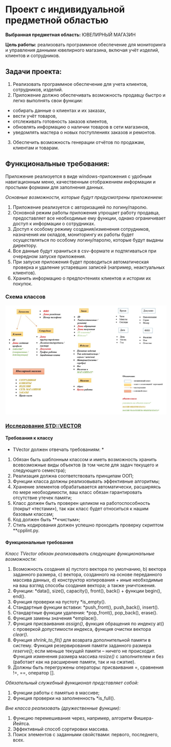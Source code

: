 # Проект с индивидуальной предметной областью

**Выбранная предметная область:** ЮВЕЛИРНЫЙ МАГАЗИН

**Цель работы:** реализовать программное обеспечение для мониторинга и управления данными ювелирного магазина, включая учёт изделий, клиентов и сотрудников.

## Задачи проекта:
1.	Реализовать программное обеспечение для учета клиентов, сотрудников, изделий.
2.	Приложение должно обеспечивать возможность продавцу быстро и легко выполнять свои функции:
*	собирать данные о клиентах и их заказах,
*	вести учёт товаров,
*	отслеживать готовность заказов клиентов,
*	обновлять информацию о наличии товаров в сети магазинов,
*	уведомлять мастера о новых поступлениях заказов и ремонтов.
3.	Обеспечить возможность генерации отчётов по продажам, клиентам и товарам.

## Функциональные требования:
Приложение реализуется в виде windows-приложения с удобным навигационным меню, качественным отображением информации и простыми формами для заполнения данных.

*Основные возможности, которые будут предусмотрены приложением:*
1.	Приложение реализуется с авторизацией по логину/паролю.
2.	Основной режим работы приложения упрощает работу продавца, предоставляет все необходимые ему функции, однако ограничивает доступ к информации о сотрудниках.
3.	Доступ к особому режиму создания/изменения сотрудников, назначения им окладов, мониторингу их работы будет осуществляться по особому логину/паролю, которые будут выданы директору.
4.	Все данные будут храниться в csv-формате и подтягиваться при очередном запуске приложения. 
5.	При запуске приложения будет проводиться автоматическая проверка и удаление устаревших записей (например, неактуальных клиентов).
6.	Хранить информацию о предпочтениях клиентов и истории их покупок.

### Схема классов
![alt text](source/Sheme.jpg)

### [Исследование STD::VECTOR](source/tvector.pdf)

#### Требования к классу 

* TVector должен отвечать требованиям: *
1. Обязан быть шаблонным классом и иметь возможность хранить всевозможные виды объектов (в том числе для задач текущего и следующего семестра);
2. Реализация должна соответствовать принципам ООП;
3. Функции класса должны реализовывать эффективные алгоритмы;
4. Хранение элементов обрабатывается автоматически, расширяясь по мере необходимости, ваш класс обязан гарантировать отсутствие утечек памяти;
5. Класс должен быть проверен целиком на работоспособность (покрыт «тестами»), так как класс будет относиться к нашим базовым классам;
6. Код должен быть **«чистым»;
7. Стиль кодирования должен успешно проходить проверку скриптом **cpplint.py.

#### Функциональные требования

*Класс TVector обязан реализовывать следующие функциональные возможности:*
1. Возможность создания
 a) пустого вектора по умолчанию,
 b) вектора заданного размера,
 c) вектора, созданного на основе переданного массива данных,
 d) конструктор копирования + иные необходимые на ваш взгляд способы создания вектора;
а также уничтожения.
2. Функции: *data(), size(), capacity(), front(), back() + функции begin(), end().
3. Функция проверки на пустоту *is_empty().
4. Стандартные функции вставки: *push_front(), push_back(), insert().
5. Стандартные функции удаления: *pop_front(), pop_back(), erase().
6. Функция замены значения *emplace().
7. Функция присваивания *assign()*, функция обращения по индексу at() с проверкой допустимости индекса, функция очистки вектора *clear()*.
8. Функция *shrink_to_fit()* для возврата дополнительной памяти в систему. Функция резервирования памяти заданного размера *reserve()*; если меньше текущей памяти – ничего не происходит. 
Функция изменения размера массива *resize()* с заполнителем и без (работает как на расширение памяти, так и на сжатие).
9. Должны быть перегружены операторы: присваивания =, сравнения !=, ==, оператор [].

*Обязательный служебный функционал представляет собой:*
1. Функции работы с памятью в массиве;
2. Функция проверки на заполненность *is_full().

*Вне класса реализовать (дружественные функции):*
1. Функцию перемешивания через, например, алгоритм Фишера-Йейтса.
2. Эффективный способ сортировки массива.
3. Поиск элементов с заданными свойствами: первого, последнего, всех.

